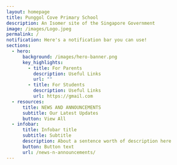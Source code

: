```yaml
---
layout: homepage
title: Punggol Cove Primary School
description: An Isomer site of the Singapore Government
image: /images/Logo.jpeg
permalink: /
notification: Here's a notification bar you can use!
sections:
  - hero:
      background: /images/hero-banner.png
      key_highlights:
        - title: For Parents
          description: Useful Links
          url: ""
        - title: For Students
          description: Useful Links
          url: https://gmail.com
  - resources:
      title: NEWS AND ANNOUNCEMENTS
      subtitle: Our Latest Updates
      button: View All
  - infobar:
      title: Infobar title
      subtitle: Subtitle
      description: About a sentence worth of description here
      button: Button text
      url: /news-n-announcements/
---
```

